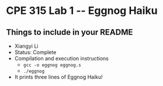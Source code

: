 # CPE 315 Lab 1 -- Eggnog Haiku

## Things to include in your README

* Xiangyi Li
* Status: Complete
* Compilation and execution instructions
  * `gcc -o eggnog eggnog.s`
  * `./eggnog`
* It prints three lines of Eggnog Haiku!
